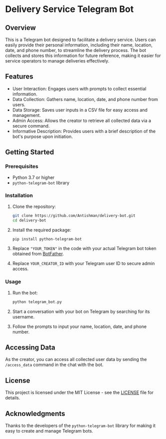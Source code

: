 
# Delivery Service Telegram Bot

## Overview

This is a Telegram bot designed to facilitate a delivery service. Users can easily provide their personal information, including their name, location, date, and phone number, to streamline the delivery process. The bot collects and stores this information for future reference, making it easier for service operators to manage deliveries effectively.

## Features

- User Interaction: Engages users with prompts to collect essential information.
- Data Collection: Gathers name, location, date, and phone number from users.
- Data Storage: Saves user inputs in a CSV file for easy access and management.
- Admin Access: Allows the creator to retrieve all collected data via a secure command.
- Informative Description: Provides users with a brief description of the bot's purpose upon initiation.

## Getting Started

### Prerequisites

- Python 3.7 or higher
- `python-telegram-bot` library

### Installation

1. Clone the repository:
   ```bash
   git clone https://github.com/Antishman/delivery-bot.git
   cd delivery-bot
   ```

2. Install the required package:
   ```bash
   pip install python-telegram-bot
   ```

3. Replace `"YOUR_TOKEN"` in the code with your actual Telegram bot token obtained from [BotFather](https://core.telegram.org/bots#botfather).

4. Replace `YOUR_CREATOR_ID` with your Telegram user ID to secure admin access.

### Usage

1. Run the bot:
   ```bash
   python telegram_bot.py
   ```

2. Start a conversation with your bot on Telegram by searching for its username.
3. Follow the prompts to input your name, location, date, and phone number.

## Accessing Data

As the creator, you can access all collected user data by sending the `/access_data` command in the chat with the bot.

## License

This project is licensed under the MIT License - see the [LICENSE](LICENSE) file for details.

## Acknowledgments

Thanks to the developers of the `python-telegram-bot` library for making it easy to create and manage Telegram bots.
